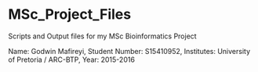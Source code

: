 # MSc_Project_Files
Scripts and Output files for my MSc Bioinformatics Project

Name: Godwin Mafireyi,
Student Number: S15410952,
Institutes: University of Pretoria / ARC-BTP,
Year: 2015-2016
